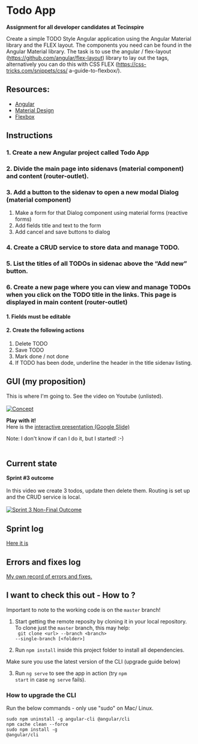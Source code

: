 # Todo App

**Assignment for all developer candidates at Tecinspire**

Create a simple TODO Style Angular application using the Angular Material library and the FLEX layout. 
The components you need can be found in the Angular Material library. 
The task is to use the angular / flex-layout (https://github.com/angular/flex-layout) library to lay out the tags, 
alternatively you can do this with CSS FLEX (https://css-tricks.com/snippets/css/ a-guide-to-flexbox/).

## Resources:
- [Angular](https://angular.io/start) 
- [Material Design](https://material.angular.io/components/categories) 
- [Flexbox](https://github.com/angular/flex-layout/wiki)

## Instructions

### 1. Create a new Angular project called Todo App
### 2. Divide the main page into sidenavs (material component) and content (router-outlet).
### 3. Add a button to the sidenav to open a new modal Dialog (material component)

1. Make a form for that Dialog component using material forms (reactive forms)
2. Add fields title and text to the form
3. Add cancel and save buttons to dialog
### 4. Create a CRUD service to store data and manage TODO.
### 5. List the titles of all TODOs in sidenac above the “Add new” button.
### 6. Create a new page where you can view and manage TODOs when you click on the TODO title in the links. This page is displayed in main content (router-outlet)
#### 1. Fields must be editable
#### 2. Create the following actions
1. Delete TODO
2. Save TODO
3. Mark done / not done
4. If TODO has been dode, underline the header  in the title sidenav listing.

## GUI (my proposition) 
This is where I'm going to. See the video on Youtube (unlisted).<br><br>
[![Concept]()]()<br>

**Play with it!**<br>
Here is the [interactive presentation (Google Slide)](https://docs.google.com/presentation/d/1_viCUeWmkG_seoqqHQUTjdlEZX5zTAcnJlipYdul-68/edit?usp=sharing)

Note: I don't know if can I do it, but I started! :-)<br><br>

## Current state

**Sprint #3 outcome**<br><br>
In this video we create 3 todos, update then delete them. Routing is set up and the CRUD service is local.<br><br>
[![Sprint 3 Non-Final Outcome](https://media.giphy.com/media/z3Xvy4aQmhAIIF8QkG/source.gif)](https://youtu.be/CaAz6YqrHkk)<br>

## Sprint log

[Here it is](https://github.com/sroccoli1/todoapp/blob/main/devnotes.md) 

## Errors and fixes log

[My own record of errors and fixes.](https://github.com/sroccoli1/todoapp/blob/main/errors_and_fixes.md)

## I want to check this out - How to ?

Important to note to the working code is on the <code>master</code> branch! 
1. Start getting the remote reposity by cloning it in your local repository. <br>
To clone just the <code>master</code> branch, this may help:<br>
<code> git clone \<url\> --branch \<branch\> --single-branch [\<folder\>]</code>

2. Run <code>npm install</code> inside this project folder to install all dependencies.

Make sure you use the latest version of the CLI (upgrade guide below)

3. Run <code>ng serve</code> to see the app in action (try <code>npm start</code> in case <code>ng serve</code> fails).


### How to upgrade the CLI

Run the below commands - only use "sudo" on Mac/ Linux.

<code>sudo npm uninstall -g angular-cli @angular/cli</code><br>
<code>npm cache clean --force</code><br>
<code>sudo npm install -g @angular/cli</code><br>
